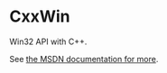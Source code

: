 # CxxWin

Win32 API with C++.

See <a href="https://learn.microsoft.com/en-us/windows/win32/learnwin32/introduction-to-windows-programming-in-c--">the MSDN documentation for more</a>.
